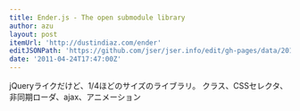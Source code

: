 ```yaml
---
title: Ender.js - The open submodule library
author: azu
layout: post
itemUrl: 'http://dustindiaz.com/ender'
editJSONPath: 'https://github.com/jser/jser.info/edit/gh-pages/data/2011/04/index.json'
date: '2011-04-24T17:47:00Z'
---
```

jQueryライクだけど、1/4ほどのサイズのライブラリ。
クラス、CSSセレクタ、非同期ローダ、ajax、アニメーション
